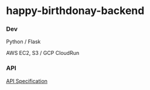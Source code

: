 # happy-birthdonay-backend

### Dev
Python / Flask

AWS EC2, S3 / GCP CloudRun


### API
[API Specification](https://github.com/Happy-birthdonay/wiki/blob/main/API/20240222-api-specification.md)
